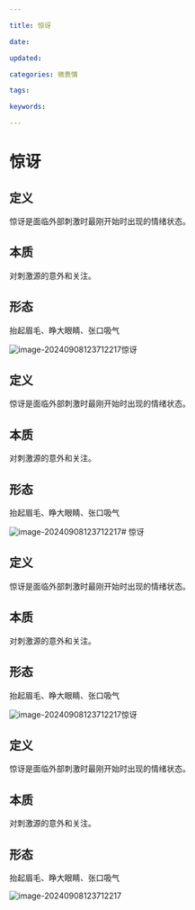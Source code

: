 ```yaml
---

title: 惊讶

date: 

updated: 

categories: 微表情

tags: 

keywords: 

---
```

# 惊讶

## 定义

惊讶是面临外部刺激时最刚开始时出现的情绪状态。

 

## 本质

对刺激源的意外和关注。

 

## 形态

抬起眉毛、睁大眼睛、张口吸气



![image-20240908123712217](./../../TyporaImage/MicroExpression/image-20240908123712217.png)惊讶

## 定义

惊讶是面临外部刺激时最刚开始时出现的情绪状态。

 

## 本质

对刺激源的意外和关注。

 

## 形态

抬起眉毛、睁大眼睛、张口吸气



![image-20240908123712217](./../../TyporaImage/MicroExpression/image-20240908123712217.png)# 惊讶

## 定义

惊讶是面临外部刺激时最刚开始时出现的情绪状态。

 

## 本质

对刺激源的意外和关注。

 

## 形态

抬起眉毛、睁大眼睛、张口吸气



![image-20240908123712217](./../../TyporaImage/MicroExpression/image-20240908123712217.png)惊讶

## 定义

惊讶是面临外部刺激时最刚开始时出现的情绪状态。

 

## 本质

对刺激源的意外和关注。

 

## 形态

抬起眉毛、睁大眼睛、张口吸气



![image-20240908123712217](./../../TyporaImage/MicroExpression/image-20240908123712217.png)